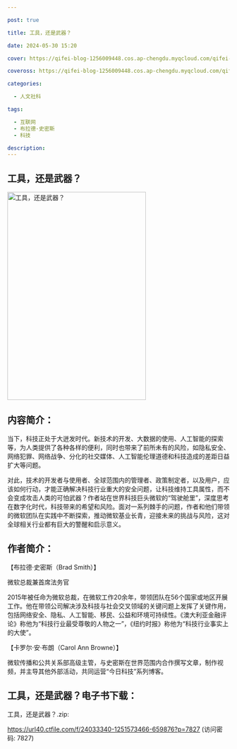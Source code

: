 ```yaml
---

post: true

title: 工具，还是武器？

date: 2024-05-30 15:20

cover: https://qifei-blog-1256009448.cos.ap-chengdu.myqcloud.com/qifei-blog/s33583216.jpg

coveross: https://qifei-blog-1256009448.cos.ap-chengdu.myqcloud.com/qifei-blog/s33583216.jpg

categories:

  - 人文社科

tags:

  - 互联网
  - 布拉德·史密斯
  - 科技

description:
---
```


## 工具，还是武器？

<img alt="工具，还是武器？" class="aligncenter loading" data-was-processed="true" decoding="async" fetchpriority="high" height="471" src="https://qifei-blog-1256009448.cos.ap-chengdu.myqcloud.com/qifei-blog/s33583216.jpg" style="cursor: zoom-in;" width="314"/>

## 内容简介：

当下，科技正处于大迸发时代。新技术的开发、大数据的使用、人工智能的探索等，为人类提供了各种各样的便利，同时也带来了前所未有的风险，如隐私安全、网络犯罪、网络战争、分化的社交媒体、人工智能伦理道德和科技造成的差距日益扩大等问题。

对此，技术的开发者与使用者、全球范围内的管理者、政策制定者，以及用户，应该如何行动，才能正确解决科技行业重大的安全问题，让科技维持工具属性，而不会变成攻击人类的可怕武器？作者站在世界科技巨头微软的“驾驶舱里”，深度思考在数字化时代，科技带来的希望和风险。面对一系列棘手的问题，作者和他们带领的微软团队在实践中不断探索，推动微软基业长青，迎接未来的挑战与风险，这对全球相关行业都有巨大的警醒和启示意义。

## 作者简介：

【布拉德·史密斯（Brad Smith）】

微软总裁兼首席法务官

2015年被任命为微软总裁，在微软工作20余年，带领团队在56个国家或地区开展工作。他在带领公司解决涉及科技与社会交叉领域的关键问题上发挥了关键作用，包括网络安全、隐私、人工智能、移民、公益和环境可持续性。《澳大利亚金融评论》称他为“科技行业最受尊敬的人物之一”，《纽约时报》称他为“科技行业事实上的大使”。

【卡罗尔·安·布朗（Carol Ann Browne）】

微软传播和公共关系部高级主管，与史密斯在世界范围内合作撰写文章，制作视频，并主导其他外部活动，共同运营“今日科技”系列博客。

## 工具，还是武器？电子书下载：

工具，还是武器？.zip: 

https://url40.ctfile.com/f/24033340-1251573466-659876?p=7827 (访问密码: 7827)
